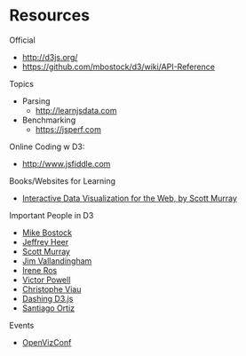 # Resources

Official
- http://d3js.org/
- https://github.com/mbostock/d3/wiki/API-Reference

Topics
- Parsing
	- http://learnjsdata.com
- Benchmarking
	- https://jsperf.com

Online Coding w D3:
- http://www.jsfiddle.com

Books/Websites for Learning
- [Interactive Data Visualization for the Web, by Scott Murray](http://chimera.labs.oreilly.com/books/1230000000345/index.html)

Important People in D3
- [Mike Bostock](https://twitter.com/mbostock)
- [Jeffrey Heer](https://twitter.com/jeffrey_heer)
- [Scott Murray](https://twitter.com/alignedleft)
- [Jim Vallandingham](https://twitter.com/vlandham)
- [Irene Ros](https://twitter.com/ireneros)
- [Victor Powell](https://twitter.com/vicapow)
- [Christophe Viau](https://twitter.com/d3visualization)
- [Dashing D3.js](https://twitter.com/DashingD3js)
- [Santiago Ortiz](https://twitter.com/moebio)

Events
- [OpenVizConf](https://twitter.com/OpenVisConf)
